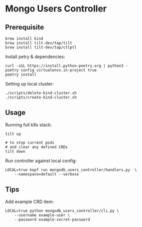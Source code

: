 # Mongo Users Controller

## Prerequisite

```
brew install kind
brew install tilt-dev/tap/tilt
brew install tilt-dev/tap/ctlptl
```

Install petry & dependencies:

```
curl -sSL https://install.python-poetry.org | python3 -
poetry config virtualenvs.in-project true
poetry install
```

Setting up local cluster:

```
./scripts/delete-kind-cluster.sh
./scripts/create-kind-cluster.sh
```

## Usage

Running full k8s stack:

```
tilt up

# to stop current pods
# and clear any defined CRDs
tilt down
```

Run controller against local config:

```
LOCAL=true kopf run mongodb_users_controller/handlers.py  \
    --namespace=default --verbose
```


## Tips

Add example CRD item:

```
LOCAL=true python mongodb_users_controller/cli.py \
    --username example-user \
    --password example-secret-password
```
